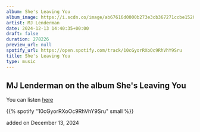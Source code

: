 ```yaml
---
album: She's Leaving You
album_image: https://i.scdn.co/image/ab67616d0000b273e3cb367271ccbe1520330d07
artist: MJ Lenderman
date: 2024-12-13 14:40:35+00:00
draft: false
duration: 278226
preview_url: null
spotify_url: https://open.spotify.com/track/10cGyorRXoOc9RhVhY9Sru
title: She's Leaving You
type: music
---
```



## MJ Lenderman on the album She's Leaving You

You can listen [here](https://open.spotify.com/track/10cGyorRXoOc9RhVhY9Sru)

{{% spotify "10cGyorRXoOc9RhVhY9Sru" small %}}

added on December 13, 2024